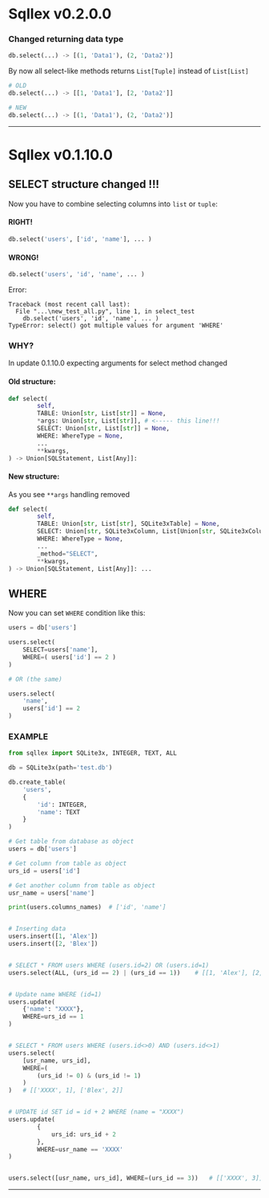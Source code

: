 # Sqllex v0.2.0.0

### Changed returning data type 

```python
db.select(...) -> [(1, 'Data1'), (2, 'Data2')]
```

By now all select-like methods returns `List[Tuple]` instead of `List[List]`

```python
# OLD
db.select(...) -> [[1, 'Data1'], [2, 'Data2']]

# NEW
db.select(...) -> [(1, 'Data1'), (2, 'Data2')]
```

---

# Sqllex v0.1.10.0

## SELECT structure changed !!!

Now you have to combine selecting columns into `list` or `tuple`:

#### RIGHT!

```python
db.select('users', ['id', 'name'], ... ) 
```

#### WRONG!

```python
db.select('users', 'id', 'name', ... ) 
```

Error:
```shell
Traceback (most recent call last):
  File "...\new_test_all.py", line 1, in select_test
    db.select('users', 'id', 'name', ... )
TypeError: select() got multiple values for argument 'WHERE'
```

### WHY?

In update 0.1.10.0 expecting arguments for select method changed

#### Old structure: 

```python
def select(
        self,
        TABLE: Union[str, List[str]] = None,
        *args: Union[str, List[str]], # <----- this line!!!
        SELECT: Union[str, List[str]] = None,
        WHERE: WhereType = None,
        ...
        **kwargs,
) -> Union[SQLStatement, List[Any]]:
```

#### New structure: 

As you see `**args` handling removed

```python
def select(
        self,
        TABLE: Union[str, List[str], SQLite3xTable] = None,
        SELECT: Union[str, SQLite3xColumn, List[Union[str, SQLite3xColumn]]] = None,
        WHERE: WhereType = None,
        ...
        _method="SELECT",
        **kwargs,
) -> Union[SQLStatement, List[Any]]: ...
```

## WHERE

Now you can set `WHERE` condition like this: 
```python
users = db['users']

users.select(
    SELECT=users['name'],
    WHERE=( users['id'] == 2 )
)

# OR (the same)

users.select(
    'name',
    users['id'] == 2
)

```

### EXAMPLE

```python
from sqllex import SQLite3x, INTEGER, TEXT, ALL

db = SQLite3x(path='test.db')

db.create_table(
    'users',
    {
        'id': INTEGER,
        'name': TEXT
    }
)

# Get table from database as object
users = db['users']

# Get column from table as object
urs_id = users['id']

# Get another column from table as object
usr_name = users['name']

print(users.columns_names)  # ['id', 'name']


# Inserting data
users.insert([1, 'Alex'])
users.insert([2, 'Blex'])


# SELECT * FROM users WHERE (users.id=2) OR (users.id=1)
users.select(ALL, (urs_id == 2) | (urs_id == 1))    # [[1, 'Alex'], [2, 'Blex']]


# Update name WHERE (id=1)
users.update(
    {'name': "XXXX"},
    WHERE=urs_id == 1
)


# SELECT * FROM users WHERE (users.id<>0) AND (users.id<>1)
users.select(
    [usr_name, urs_id],
    WHERE=(
        (urs_id != 0) & (urs_id != 1)
    )
)   # [['XXXX', 1], ['Blex', 2]]


# UPDATE id SET id = id + 2 WHERE (name = "XXXX")
users.update(
        {
            urs_id: urs_id + 2
        },
        WHERE=usr_name == 'XXXX'
)


users.select([usr_name, urs_id], WHERE=(urs_id == 3))   # [['XXXX', 3]]
```

---
